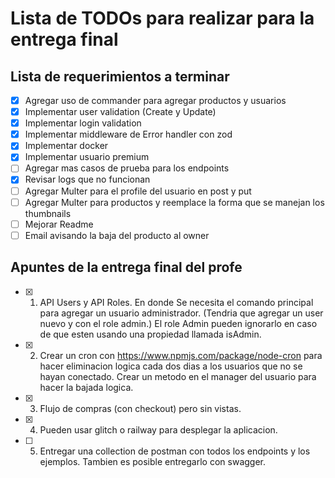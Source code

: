 # Lista de TODOs para realizar para la entrega final

## Lista de requerimientos a terminar
- [x] Agregar uso de commander para agregar productos y usuarios
- [x] Implementar user validation (Create y Update)
- [x] Implementar login validation
- [x] Implementar middleware de Error handler con zod
- [x] Implementar docker
- [x] Implementar usuario premium
- [ ] Agregar mas casos de prueba para los endpoints
- [x] Revisar logs que no funcionan
- [ ] Agregar Multer para el profile del usuario en post y put
- [ ] Agregar Multer para productos y reemplace la forma que se manejan los thumbnails
- [ ] Mejorar Readme
- [ ] Email avisando la baja del producto al owner

## Apuntes de la entrega final del profe
- [x] 1. API Users y API Roles. En donde Se necesita el comando principal para agregar un usuario administrador. (Tendria que agregar un user nuevo y con el role admin.) El role Admin pueden ignorarlo en caso de que esten usando una propiedad llamada isAdmin. 
- [x] 2. Crear un cron con https://www.npmjs.com/package/node-cron para hacer eliminacion logica cada dos dias a los usuarios que no se hayan conectado. Crear un metodo en el manager del usuario para hacer la bajada logica. 
- [x] 3. Flujo de compras (con checkout) pero sin vistas. 
- [x] 4. Pueden usar glitch o railway para desplegar la aplicacion. 
- [ ] 5. Entregar una collection de postman con todos los endpoints y los ejemplos. Tambien es posible entregarlo con swagger. 